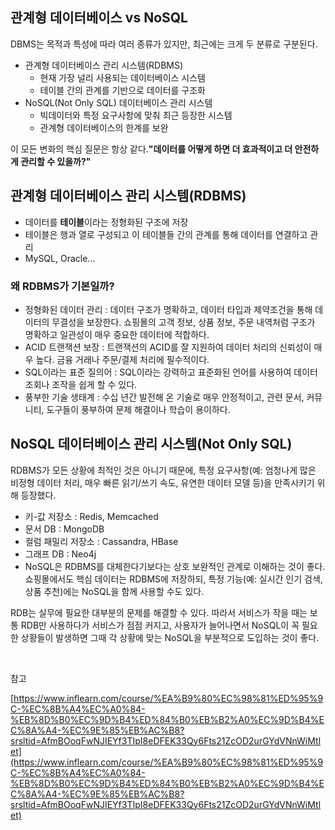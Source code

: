 ## 관계형 데이터베이스 vs NoSQL

DBMS는 목적과 특성에 따라 여러 종류가 있지만, 최근에는 크게 두 분류로 구분된다.
- 관계형 데이터베이스 관리 시스템(RDBMS)
  - 현재 가장 널리 사용되는 데이터베이스 시스템
  - 테이블 간의 관계를 기반으로 데이터를 구조화
- NoSQL(Not Only SQL) 데이터베이스 관리 시스템
  - 빅데이터와 특정 요구사항에 맞춰 최근 등장한 시스템
  - 관계형 데이터베이스의 한계를 보완

이 모든 변화의 핵심 질문은 항상 같다.**"데이터를 어떻게 하면 더 효과적이고 더 안전하게 관리할 수 있을까?"**

## 관계형 데이터베이스 관리 시스템(RDBMS)

- 데이터를 **테이블**이라는 정형화된 구조에 저장
- 테이블은 행과 열로 구성되고 이 테이블들 간의 관계를 통해 데이터를 연결하고 관리
- MySQL, Oracle...

### 왜 RDBMS가 기본일까?

- 정형화된 데이터 관리 : 데이터 구조가 명확하고, 데이터 타입과 제약조건을 통해 데이터의 무결성을 보장한다. 쇼핑몰의 고객 정보, 상품 정보, 주문 내역처럼 구조가 명확하고 일관성이 매우 중요한 데이터에 적합하다.
- ACID 트랜잭션 보장 : 트랜잭션의 ACID를 잘 지원하여 데이터 처리의 신뢰성이 매우 높다. 금융 거래나 주문/결제 처리에 필수적이다.
- SQL이라는 표준 질의어 : SQL이라는 강력하고 표준화된 언어를 사용하여 데이터 조회나 조작을 쉽게 할 수 있다.
- 풍부한 기술 생태계 : 수십 년간 발전해 온 기술로 매우 안정적이고, 관련 문서, 커뮤니티, 도구들이 풍부하여 문제 해결이나 학습이 용이하다.

## NoSQL 데이터베이스 관리 시스템(Not Only SQL)

RDBMS가 모든 상황에 최적인 것은 아니기 때문에, 특정 요구사항(예: 엄청나게 많은 비정형 데이터 처리, 매우 빠른 읽기/쓰기 속도, 유연한 데이터 모델 등)을 만족시키기 위해 등장했다.

- 키-값 저장소 : Redis, Memcached
- 문서 DB : MongoDB
- 컬럼 패밀리 저장소 : Cassandra, HBase
- 그래프 DB : Neo4j
- NoSQL은 RDBMS를 대체한다기보다는 상호 보완적인 관계로 이해하는 것이 좋다. 쇼핑몰에서도 핵심 데이터는 RDBMS에 저장하되, 특정 기능(예: 실시간 인기 검색, 상품 추천)에는 NoSQL을 함께 사용할 수도 있다.

RDB는 실무에 필요한 대부분의 문제를 해결할 수 있다. 따라서 서비스가 작을 때는 보통 RDB만 사용하다가 서비스가 점점 커지고, 사용자가 늘어나면서 NoSQL이 꼭 필요한 상황들이 발생하면 그때 각 상황에 맞는 NoSQL을 부분적으로 도입하는 것이 좋다.

<br>

참고
<br>

[https://www.inflearn.com/course/%EA%B9%80%EC%98%81%ED%95%9C-%EC%8B%A4%EC%A0%84-%EB%8D%B0%EC%9D%B4%ED%84%B0%EB%B2%A0%EC%9D%B4%EC%8A%A4-%EC%9E%85%EB%AC%B8?srsltid=AfmBOoqFwNJIEYf3TIpI8eDFEK33Qy6Fts21ZcOD2urGYdVNnWiMtlet](https://www.inflearn.com/course/%EA%B9%80%EC%98%81%ED%95%9C-%EC%8B%A4%EC%A0%84-%EB%8D%B0%EC%9D%B4%ED%84%B0%EB%B2%A0%EC%9D%B4%EC%8A%A4-%EC%9E%85%EB%AC%B8?srsltid=AfmBOoqFwNJIEYf3TIpI8eDFEK33Qy6Fts21ZcOD2urGYdVNnWiMtlet)
